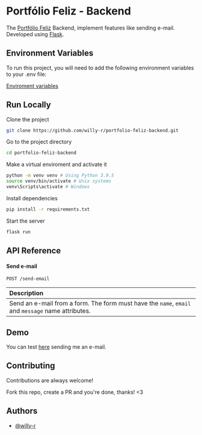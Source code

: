
# Portfólio Feliz - Backend 

The [Portfólio Feliz](https://github.com/willy-r/portfolio-feliz) Backend, implement features like sending e-mail. Developed using [Flask](https://flask.palletsprojects.com/en/2.0.x/).

## Environment Variables

To run this project, you will need to add the following environment variables to your .env file:

[Enviroment variables](https://github.com/willy-r/portfolio-feliz-backend/blob/main/.env.example)

  
## Run Locally

Clone the project

```bash
git clone https://github.com/willy-r/portfolio-feliz-backend.git
```

Go to the project directory

```bash
cd portfolio-feliz-backend
```

Make a virtual enviroment and activate it

```bash
python -m venv venv # Using Python 3.9.5
source venv/bin/activate # Unix systems 
venv\Scripts\activate # Windows
```

Install dependencies

```bash
pip install -r requirements.txt
```

Start the server

```bash
flask run
```

  
## API Reference

#### Send e-mail

```http
POST /send-email
```

| Description                |
| :------------------------- |
| Send an e-mail from a form. The form must have the `name`, `email` and `message` name attributes. |

  
## Demo

You can test [here](https://portfolio-feliz-backend.herokuapp.com/) sending me an e-mail.

## Contributing

Contributions are always welcome!

Fork this repo, create a PR and you're done, thanks! <3

  
## Authors

- [@willy-r](https://github.com/willy-r)

  